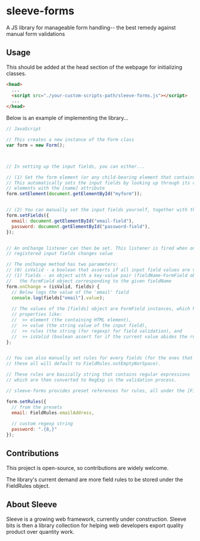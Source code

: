 # sleeve-forms
A JS library for manageable form handling-- the best remedy against manual form validations


## Usage

This should be added at the head section of the webpage for initializing classes.

```html 
<head>
  ...
  <script src="./your-custom-scripts-path/sleeve-forms.js"></script>
  ...
</head>
```

Below is an example of implementing the library...

```js
// JavaScript

// This creates a new instance of the Form class
var form = new Form();



// In setting up the input fields, you can either...

// (1) Set the form element (or any child-bearing element that contains the input fields).
// This automatically sets the input fields by looking up through its children for any
// elements with the [name] attribute
form.setElement(document.getElementById("myform"));


// (2) You can manually set the input fields yourself, together with their fieldNames (the supposed [name] attribute)
form.setFields({
  email: document.getElementById("email-field"),
  password: document.getElementById("password-field"),
});


// An onChange listener can then be set. This listener is fired when one of the 
// registered input fields changes value

// The onChange method has two parameters:
// (0) isValid - a boolean that asserts if all input field values are valid (follows rules)
// (1) fields - an object with a key-value pair (fieldName-FormField object) that represents
//   the FormField object corresponding to the given fieldName
form.onChange = (isValid, fields) {
  // Below logs the value of the 'email' field
  console.log(fields["email"].value);
  
  // The values of the [fields] object are FormField instances, which holds
  // properties like:
  //  >> element (the containing HTML element), 
  //  >> value (the string value of the input field),
  //  >> rules (the string (for regexp) for field validation), and
  //  >> isValid (boolean assert for if the current value abides the rules)
};


// You can also manually set rules for every fields (for the ones that are not specified, 
// these all will default to FieldRules.notEmptyNorSpace).

// These rules are basically string that contains regular expressions
// which are then converted to RegExp in the validation process.

// sleeve-forms provides preset references for rules, all under the [FieldRules] object.

form.setRules({
  // from the presets
  email: FieldRules.emailAddress,
  
  // custom regexp string
  password: ".{8,}"
});
```

## Contributions
This project is open-source, so contributions are widely welcome.

The library's current demand are more field rules to be stored under the FieldRules object.



## About Sleeve

Sleeve is a growing web framework, currently under construction.
Sleeve bits is then a library collection for helping web developers export quality product over quantity work.

